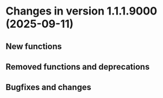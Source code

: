 <!-- NEWS.md was auto-generated by NEWS.Rmd. Please DO NOT edit by hand!-->

# Changes in version 1.1.1.9000 (2025-09-11)

## New functions

## Removed functions and deprecations

## Bugfixes and changes
